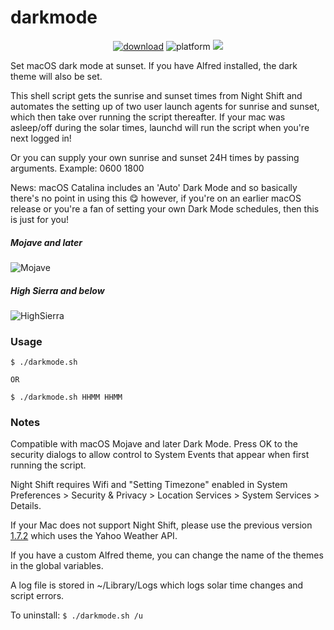 # darkmode

<p align="center">
	<a href="https://github.com/katernet/darkmode/releases/latest"><img src="https://img.shields.io/badge/download-latest-brightgreen.svg" alt="download"></a>
	<img src="https://img.shields.io/badge/platform-macOS-ab69b1.svg" alt="platform">
	<img src="https://img.shields.io/github/downloads/katernet/darkmode/total.svg">
</p>

Set macOS dark mode at sunset. If you have Alfred installed, the dark theme will also be set.

This shell script gets the sunrise and sunset times from Night Shift and automates the setting up of two user launch agents for sunrise and sunset, which then take over running the script thereafter. If your mac was asleep/off during the solar times, launchd will run the script when you're next logged in!

Or you can supply your own sunrise and sunset 24H times by passing arguments. Example: 0600 1800

News: macOS Catalina includes an 'Auto' Dark Mode and so basically there's no point in using this 😋 however, if you're on an earlier macOS release or you're a fan of setting your own Dark Mode schedules, then this is just for you!

##### Mojave and later
![Mojave](resources/mojave.gif "Mojave Dark Mode")

##### High Sierra and below
![HighSierra](resources/highsierra.gif "High Sierra dark menu bar and dock")

### Usage
```
$ ./darkmode.sh

OR

$ ./darkmode.sh HHMM HHMM
```

### Notes

Compatible with macOS Mojave and later Dark Mode. Press OK to the security dialogs to allow control to System Events that appear when first running the script.

Night Shift requires Wifi and "Setting Timezone" enabled in System Preferences > Security & Privacy > Location Services > System Services > Details.

If your Mac does not support Night Shift, please use the previous version [1.7.2](https://github.com/katernet/darkmode/releases/tag/1.7.2) which uses the Yahoo Weather API.

If you have a custom Alfred theme, you can change the name of the themes in the global variables.

A log file is stored in ~/Library/Logs which logs solar time changes and script errors.

To uninstall: ```$ ./darkmode.sh /u```
